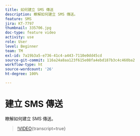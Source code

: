 ```yaml
---
title: 如何建立 SMS 傳送
description: 瞭解如何建立 SMS 傳送。
feature: SMS
jira: KT-7797
thumbnail: 335706.jpg
doc-type: feature video
activity: use
role: User
level: Beginner
team: TM
exl-id: 7a19b3a5-e736-41c4-a443-7110e0dd45cd
source-git-commit: 116a24a8aa123f615e08fa4ebd187b3c4c460ba2
workflow-type: ht
source-wordcount: '26'
ht-degree: 100%

---
```


# 建立 SMS 傳送

瞭解如何建立 SMS 傳送。

>[!VIDEO](https://video.tv.adobe.com/v/335706?quality=12&learn=on){transcript=true}
